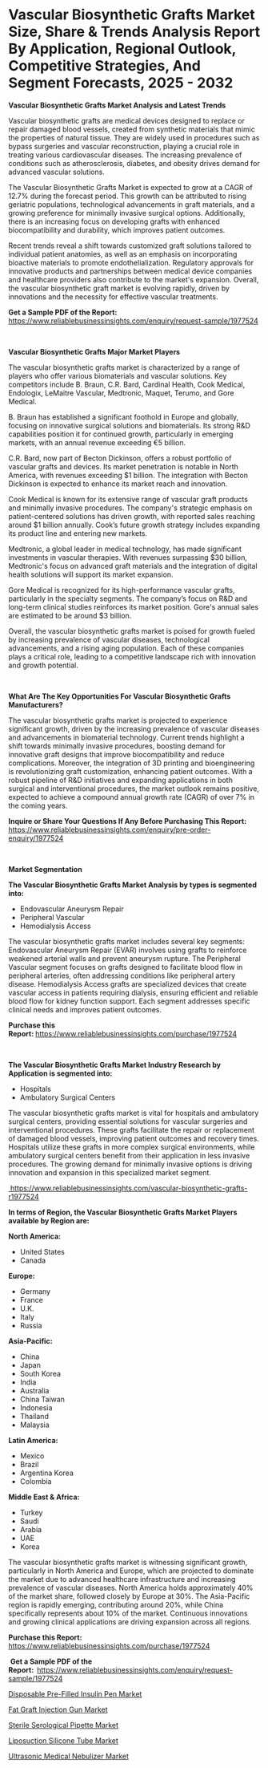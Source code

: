 <p><h1>Vascular Biosynthetic Grafts Market Size, Share & Trends Analysis Report By Application, Regional Outlook, Competitive Strategies, And Segment Forecasts, 2025 - 2032</h1></p><p><strong>Vascular Biosynthetic Grafts Market Analysis and Latest Trends</strong></p>
<p><p>Vascular biosynthetic grafts are medical devices designed to replace or repair damaged blood vessels, created from synthetic materials that mimic the properties of natural tissue. They are widely used in procedures such as bypass surgeries and vascular reconstruction, playing a crucial role in treating various cardiovascular diseases. The increasing prevalence of conditions such as atherosclerosis, diabetes, and obesity drives demand for advanced vascular solutions.</p><p>The Vascular Biosynthetic Grafts Market is expected to grow at a CAGR of 12.7% during the forecast period. This growth can be attributed to rising geriatric populations, technological advancements in graft materials, and a growing preference for minimally invasive surgical options. Additionally, there is an increasing focus on developing grafts with enhanced biocompatibility and durability, which improves patient outcomes.</p><p>Recent trends reveal a shift towards customized graft solutions tailored to individual patient anatomies, as well as an emphasis on incorporating bioactive materials to promote endothelialization. Regulatory approvals for innovative products and partnerships between medical device companies and healthcare providers also contribute to the market's expansion. Overall, the vascular biosynthetic graft market is evolving rapidly, driven by innovations and the necessity for effective vascular treatments.</p></p>
<p><strong>Get a Sample PDF of the Report:&nbsp;</strong> <a href="https://www.reliablebusinessinsights.com/enquiry/request-sample/1977524?utm_campaign=1113&utm_medium=2&utm_source=Github&utm_content=ia&utm_term=05032025&utm_id=vascular-biosynthetic-grafts">https://www.reliablebusinessinsights.com/enquiry/request-sample/1977524</a></p>
<p>&nbsp;</p>
<p><strong>Vascular Biosynthetic Grafts Major Market Players</strong></p>
<p><p>The vascular biosynthetic grafts market is characterized by a range of players who offer various biomaterials and vascular solutions. Key competitors include B. Braun, C.R. Bard, Cardinal Health, Cook Medical, Endologix, LeMaitre Vascular, Medtronic, Maquet, Terumo, and Gore Medical.</p><p>B. Braun has established a significant foothold in Europe and globally, focusing on innovative surgical solutions and biomaterials. Its strong R&D capabilities position it for continued growth, particularly in emerging markets, with an annual revenue exceeding €5 billion.</p><p>C.R. Bard, now part of Becton Dickinson, offers a robust portfolio of vascular grafts and devices. Its market penetration is notable in North America, with revenues exceeding $1 billion. The integration with Becton Dickinson is expected to enhance its market reach and innovation.</p><p>Cook Medical is known for its extensive range of vascular graft products and minimally invasive procedures. The company's strategic emphasis on patient-centered solutions has driven growth, with reported sales reaching around $1 billion annually. Cook’s future growth strategy includes expanding its product line and entering new markets.</p><p>Medtronic, a global leader in medical technology, has made significant investments in vascular therapies. With revenues surpassing $30 billion, Medtronic's focus on advanced graft materials and the integration of digital health solutions will support its market expansion.</p><p>Gore Medical is recognized for its high-performance vascular grafts, particularly in the specialty segments. The company’s focus on R&D and long-term clinical studies reinforces its market position. Gore's annual sales are estimated to be around $3 billion.</p><p>Overall, the vascular biosynthetic grafts market is poised for growth fueled by increasing prevalence of vascular diseases, technological advancements, and a rising aging population. Each of these companies plays a critical role, leading to a competitive landscape rich with innovation and growth potential.</p></p>
<p>&nbsp;</p>
<p><strong>What Are The Key Opportunities For Vascular Biosynthetic Grafts Manufacturers?</strong></p>
<p><p>The vascular biosynthetic grafts market is projected to experience significant growth, driven by the increasing prevalence of vascular diseases and advancements in biomaterial technology. Current trends highlight a shift towards minimally invasive procedures, boosting demand for innovative graft designs that improve biocompatibility and reduce complications. Moreover, the integration of 3D printing and bioengineering is revolutionizing graft customization, enhancing patient outcomes. With a robust pipeline of R&D initiatives and expanding applications in both surgical and interventional procedures, the market outlook remains positive, expected to achieve a compound annual growth rate (CAGR) of over 7% in the coming years.</p></p>
<p><strong>Inquire or Share Your Questions If Any Before Purchasing This Report:</strong> <a href="https://www.reliablebusinessinsights.com/enquiry/pre-order-enquiry/1977524?utm_campaign=1113&utm_medium=2&utm_source=Github&utm_content=ia&utm_term=05032025&utm_id=vascular-biosynthetic-grafts">https://www.reliablebusinessinsights.com/enquiry/pre-order-enquiry/1977524</a></p>
<p>&nbsp;</p>
<p><strong>Market Segmentation</strong></p>
<p><strong>The Vascular Biosynthetic Grafts Market Analysis by types is segmented into:</strong></p>
<p><ul><li>Endovascular Aneurysm Repair</li><li>Peripheral Vascular</li><li>Hemodialysis Access</li></ul></p>
<p><p>The vascular biosynthetic grafts market includes several key segments: Endovascular Aneurysm Repair (EVAR) involves using grafts to reinforce weakened arterial walls and prevent aneurysm rupture. The Peripheral Vascular segment focuses on grafts designed to facilitate blood flow in peripheral arteries, often addressing conditions like peripheral artery disease. Hemodialysis Access grafts are specialized devices that create vascular access in patients requiring dialysis, ensuring efficient and reliable blood flow for kidney function support. Each segment addresses specific clinical needs and improves patient outcomes.</p></p>
<p><strong>Purchase this Report:&nbsp;</strong><a href="https://www.reliablebusinessinsights.com/purchase/1977524?utm_campaign=1113&utm_medium=2&utm_source=Github&utm_content=ia&utm_term=05032025&utm_id=vascular-biosynthetic-grafts">https://www.reliablebusinessinsights.com/purchase/1977524</a></p>
<p>&nbsp;</p>
<p><strong>The Vascular Biosynthetic Grafts Market Industry Research by Application is segmented into:</strong></p>
<p><ul><li>Hospitals</li><li>Ambulatory Surgical Centers</li></ul></p>
<p><p>The vascular biosynthetic grafts market is vital for hospitals and ambulatory surgical centers, providing essential solutions for vascular surgeries and interventional procedures. These grafts facilitate the repair or replacement of damaged blood vessels, improving patient outcomes and recovery times. Hospitals utilize these grafts in more complex surgical environments, while ambulatory surgical centers benefit from their application in less invasive procedures. The growing demand for minimally invasive options is driving innovation and expansion in this specialized market segment.</p></p>
<p><a href="https://www.reliablebusinessinsights.com/vascular-biosynthetic-grafts-r1977524?utm_campaign=1113&utm_medium=2&utm_source=Github&utm_content=ia&utm_term=05032025&utm_id=vascular-biosynthetic-grafts">&nbsp;https://www.reliablebusinessinsights.com/vascular-biosynthetic-grafts-r1977524</a></p>
<p><strong>In terms of Region, the Vascular Biosynthetic Grafts Market Players available by Region are:</strong></p>
<p>
    <p> <strong> North America: </strong>
        <ul>
            <li>United States</li>
            <li>Canada</li>
        </ul>
        </p> 
    <p> <strong> Europe: </strong>
        <ul>
            <li>Germany</li>
            <li>France</li>
            <li>U.K.</li>
            <li>Italy</li>
            <li>Russia</li>
        </ul>
        </p> 
    <p> <strong> Asia-Pacific: </strong>
        <ul>
            <li>China</li>
            <li>Japan</li>
            <li>South Korea</li>
            <li>India</li>
            <li>Australia</li>
            <li>China Taiwan</li>
            <li>Indonesia</li>
            <li>Thailand</li>
            <li>Malaysia</li>
        </ul>
        </p> 
    <p> <strong> Latin America: </strong>
        <ul>
            <li>Mexico</li>
            <li>Brazil</li>
            <li>Argentina Korea</li>
            <li>Colombia</li>
        </ul>
        </p> 
    <p> <strong> Middle East & Africa: </strong>
        <ul>
            <li>Turkey</li>
            <li>Saudi</li>
            <li>Arabia</li>
            <li>UAE</li>
            <li>Korea</li>
        </ul>
    </p>
    </p>
<p><p>The vascular biosynthetic grafts market is witnessing significant growth, particularly in North America and Europe, which are projected to dominate the market due to advanced healthcare infrastructure and increasing prevalence of vascular diseases. North America holds approximately 40% of the market share, followed closely by Europe at 30%. The Asia-Pacific region is rapidly emerging, contributing around 20%, while China specifically represents about 10% of the market. Continuous innovations and growing clinical applications are driving expansion across all regions.</p></p>
<p><strong>Purchase this Report: </strong><a href="https://www.reliablebusinessinsights.com/purchase/1977524?utm_campaign=1113&utm_medium=2&utm_source=Github&utm_content=ia&utm_term=05032025&utm_id=vascular-biosynthetic-grafts">https://www.reliablebusinessinsights.com/purchase/1977524</a></p>
<p>&nbsp;<strong>Get a Sample PDF of the Report:&nbsp;&nbsp;</strong><a href="https://www.reliablebusinessinsights.com/enquiry/request-sample/1977524?utm_campaign=1113&utm_medium=2&utm_source=Github&utm_content=ia&utm_term=05032025&utm_id=vascular-biosynthetic-grafts">https://www.reliablebusinessinsights.com/enquiry/request-sample/1977524</a></p>
<p><strong></strong></p>
<p><p><a href="https://github.com/karydacamu/Market-Research-Report-List-1/blob/main/disposable-pre-filled-insulin-pen-market.md?utm_campaign=1113&utm_medium=2&utm_source=Github&utm_content=ia&utm_term=05032025&utm_id=vascular-biosynthetic-grafts">Disposable Pre-Filled Insulin Pen Market</a></p><p><a href="https://github.com/prantoblouin/Market-Research-Report-List-1/blob/main/fat-graft-injection-gun-market.md?utm_campaign=1113&utm_medium=2&utm_source=Github&utm_content=ia&utm_term=05032025&utm_id=vascular-biosynthetic-grafts">Fat Graft Injection Gun Market</a></p><p><a href="https://github.com/mafeasavzal/Market-Research-Report-List-1/blob/main/sterile-serological-pipette-market.md?utm_campaign=1113&utm_medium=2&utm_source=Github&utm_content=ia&utm_term=05032025&utm_id=vascular-biosynthetic-grafts">Sterile Serological Pipette Market</a></p><p><a href="https://github.com/iyachikareva/Market-Research-Report-List-1/blob/main/liposuction-silicone-tube-market.md?utm_campaign=1113&utm_medium=2&utm_source=Github&utm_content=ia&utm_term=05032025&utm_id=vascular-biosynthetic-grafts">Liposuction Silicone Tube Market</a></p><p><a href="https://github.com/seemagarbeha/Market-Research-Report-List-1/blob/main/ultrasonic-medical-nebulizer-market.md?utm_campaign=1113&utm_medium=2&utm_source=Github&utm_content=ia&utm_term=05032025&utm_id=vascular-biosynthetic-grafts">Ultrasonic Medical Nebulizer Market</a></p></p>